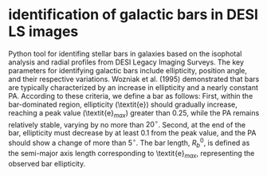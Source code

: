 # identification of galactic bars in DESI LS images
Python tool for identifing stellar bars in galaxies based on the isophotal analysis and radial profiles from DESI Legacy Imaging Surveys.
The key parameters for identifying galactic bars include ellipticity, position angle, and their respective variations. Wozniak et al. (1995) demonstrated that bars are typically characterized by an increase in ellipticity and a nearly constant PA.  According to these criteria, we define a bar as follows: First, within the bar-dominated region, ellipticity (\textit{e}) should gradually increase, reaching a peak value (\textit{e}$_{max}$) greater than 0.25, while the PA remains relatively stable, varying by no more than $20^{\circ}$. Second, at the end of the bar, ellipticity must decrease by at least 0.1 from the peak value, and the PA should show a change of more than $5^{\circ}$. The bar length, $R_{b}^0$, is defined as the semi-major axis length corresponding to \textit{e}$_{max}$, representing the observed bar ellipticity.
